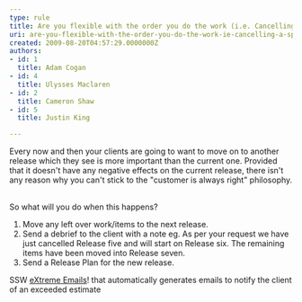 ```yaml
---
type: rule
title: Are you flexible with the order you do the work (i.e. Cancelling a sprint)?
uri: are-you-flexible-with-the-order-you-do-the-work-ie-cancelling-a-sprint
created: 2009-08-20T04:57:29.0000000Z
authors:
- id: 1
  title: Adam Cogan
- id: 4
  title: Ulysses Maclaren
- id: 2
  title: Cameron Shaw
- id: 5
  title: Justin King

---
```


 Every now and then your clients are going to want to move on to another release which they see is more important than the current one. Provided that it doesn't have any negative effects on the current release, there isn't any reason why you can't stick to the "customer is always right" philosophy.

<br>So what will you do when this happens? <br> 

1. Move any left over work/items to the next release.
2. Send a debrief to the client with a note eg. As per your request we have just cancelled Release five and will start on Release six. The remaining items have been moved into Release seven.
3. Send a Release Plan for the new release.

SSW [eXtreme Emails](http&#58;//ssw.com.au/SSW/eXtremeEmails/Default.aspx)! that automatically generates emails to notify the client of an exceeded estimate 

